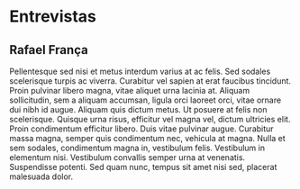 # Entrevistas

## Rafael França

Pellentesque sed nisi et metus interdum varius at ac felis. Sed sodales scelerisque turpis ac viverra. Curabitur vel sapien at erat faucibus tincidunt. Proin pulvinar libero magna, vitae aliquet urna lacinia at. Aliquam sollicitudin, sem a aliquam accumsan, ligula orci laoreet orci, vitae ornare dui nibh id augue. Aliquam quis dictum metus. Ut posuere at felis non scelerisque. Quisque urna risus, efficitur vel magna vel, dictum ultricies elit. Proin condimentum efficitur libero. Duis vitae pulvinar augue. Curabitur massa magna, semper quis condimentum nec, vehicula at magna. Nulla et sem sodales, condimentum magna in, vestibulum felis. Vestibulum in elementum nisi. Vestibulum convallis semper urna at venenatis. Suspendisse potenti. Sed quam nunc, tempus sit amet nisi sed, placerat malesuada dolor. 